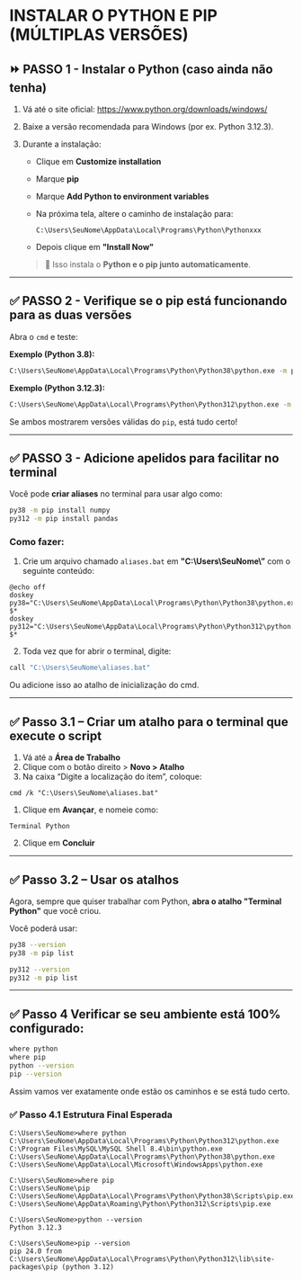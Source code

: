 # INSTALAR O PYTHON E PIP (MÚLTIPLAS VERSÕES)

## ⏩ PASSO 1 - Instalar o Python (caso ainda não tenha)

1. Vá até o site oficial: https://www.python.org/downloads/windows/
2. Baixe a versão recomendada para Windows (por ex. Python 3.12.3).
3. Durante a instalação:
    - Clique em **Customize installation**
    - Marque **pip**
    - Marque **Add Python to environment variables**
    - Na próxima tela, altere o caminho de instalação para:
        
        ```
        C:\Users\SeuNome\AppData\Local\Programs\Python\Pythonxxx
        ```
        
    - Depois clique em **"Install Now"**
    
    > 📍 Isso instala o **Python e o pip junto automaticamente**.
    

---

## ✅ PASSO 2 - Verifique se o pip está funcionando para as duas versões

Abra o `cmd` e teste:

**Exemplo (Python 3.8):**

```bash
C:\Users\SeuNome\AppData\Local\Programs\Python\Python38\python.exe -m pip --version
```

**Exemplo (Python 3.12.3):**

```bash
C:\Users\SeuNome\AppData\Local\Programs\Python\Python312\python.exe -m pip --version
```

Se ambos mostrarem versões válidas do `pip`, está tudo certo!

---

## ✅ PASSO 3 - Adicione apelidos para facilitar no terminal

Você pode **criar aliases** no terminal para usar algo como:

```bash
py38 -m pip install numpy
py312 -m pip install pandas
```

### Como fazer:

1. Crie um arquivo chamado `aliases.bat` em **"C:\Users\SeuNome\”** com o seguinte conteúdo:

```
@echo off
doskey py38="C:\Users\SeuNome\AppData\Local\Programs\Python\Python38\python.exe" $*
doskey py312="C:\Users\SeuNome\AppData\Local\Programs\Python\Python312\python.exe" $*
```

2. Toda vez que for abrir o terminal, digite:

```bash
call "C:\Users\SeuNome\aliases.bat"
```

Ou adicione isso ao atalho de inicialização do cmd.

---

## ✅ **Passo 3.1 – Criar um atalho para o terminal que execute o script**

1. Vá até a **Área de Trabalho**
2. Clique com o botão direito > **Novo > Atalho**
3. Na caixa “Digite a localização do item”, coloque:

```
cmd /k "C:\Users\SeuNome\aliases.bat"
```

1. Clique em **Avançar**, e nomeie como:

```
Terminal Python
```

2. Clique em **Concluir**

---

## ✅ **Passo 3.2 – Usar os atalhos**

Agora, sempre que quiser trabalhar com Python, **abra o atalho "Terminal Python"** que você criou.

Você poderá usar:

```bash
py38 --version
py38 -m pip list

py312 --version
py312 -m pip list
```

---

## ✅ **Passo 4** Verificar se seu ambiente está 100% configurado:

```bash
where python
where pip
python --version
pip --version
```

Assim vamos ver exatamente onde estão os caminhos e se está tudo certo.

### ✅ **Passo 4.1** **Estrutura Final Esperada**

```
C:\Users\SeuNome>where python
C:\Users\SeuNome\AppData\Local\Programs\Python\Python312\python.exe
C:\Program Files\MySQL\MySQL Shell 8.4\bin\python.exe
C:\Users\SeuNome\AppData\Local\Programs\Python\Python38\python.exe
C:\Users\SeuNome\AppData\Local\Microsoft\WindowsApps\python.exe

C:\Users\SeuNome>where pip
C:\Users\SeuNome\pip
C:\Users\SeuNome\AppData\Local\Programs\Python\Python38\Scripts\pip.exe
C:\Users\SeuNome\AppData\Roaming\Python\Python312\Scripts\pip.exe

C:\Users\SeuNome>python --version
Python 3.12.3

C:\Users\SeuNome>pip --version
pip 24.0 from C:\Users\SeuNome\AppData\Local\Programs\Python\Python312\lib\site-packages\pip (python 3.12)
```